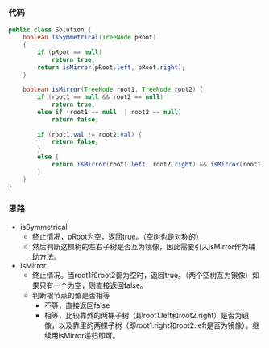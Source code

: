 ### 代码

``` java
public class Solution {
    boolean isSymmetrical(TreeNode pRoot)
    {
        if (pRoot == null)
            return true;
        return isMirror(pRoot.left, pRoot.right);
    }
    
    boolean isMirror(TreeNode root1, TreeNode root2) {
        if (root1 == null && root2 == null)
            return true;
        else if (root1 == null || root2 == null)
            return false;
        
        if (root1.val != root2.val) {
            return false;
        }
        else {
            return isMirror(root1.left, root2.right) && isMirror(root1.right, root2.left);
        }
    }
}
```



### 思路

* isSymmetrical
  * 终止情况，pRoot为空，返回true。（空树也是对称的）
  * 然后判断这棵树的左右子树是否互为镜像，因此需要引入isMirror作为辅助方法。
* isMirror
  * 终止情况。当root1和root2都为空时，返回true。（两个空树互为镜像）如果只有一个为空，则直接返回false。
  * 判断根节点的值是否相等
    * 不等，直接返回false
    * 相等，比较靠外的两棵子树（即root1.left和root2.right）是否为镜像，以及靠里的两棵子树（即root1.right和root2.left是否为镜像）。继续用isMirror递归即可。